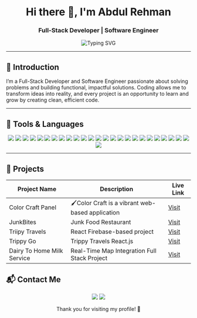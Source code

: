 <h1 align="center">Hi there 👋, I'm Abdul Rehman</h1>
<h3 align="center">Full-Stack Developer |  Software Engineer  </h3>

<p align="center">
  <img src="https://readme-typing-svg.herokuapp.com?font=Fira+Code&weight=500&size=24&pause=1000&color=58A6FF&center=true&vCenter=true&width=600&lines=Building+backend+systems+%F0%9F%9B%A0;Crafting+frontend+with+React.Js+Bootstrap+%F0%9F%96%A5%EF%B8%8F;Always+learning+and+improving+%F0%9F%93%9A" alt="Typing SVG" />
</p>

---

## 🚀 Introduction

<p align="left">
I’m a Full-Stack Developer and Software Engineer passionate about solving problems and building functional, impactful solutions. Coding allows me to transform ideas into reality, and every project is an opportunity to learn and grow by creating clean, efficient code.
</p>

---

## 🧰 Tools & Languages

<p align="center">
  <kbd><img src="https://img.shields.io/badge/C++-00599C?style=for-the-badge&logo=c%2B%2B&logoColor=white"/></kbd>
  <kbd><img src="https://img.shields.io/badge/Python-3776AB?style=for-the-badge&logo=python&logoColor=white"/></kbd>
  <kbd><img src="https://img.shields.io/badge/JavaScript-F7DF1E?style=for-the-badge&logo=javascript&logoColor=black"/></kbd>
  <kbd><img src="https://img.shields.io/badge/HTML5-E34F26?style=for-the-badge&logo=html5&logoColor=white"/></kbd>
  <kbd><img src="https://img.shields.io/badge/CSS3-1572B6?style=for-the-badge&logo=css3&logoColor=white"/></kbd>
  <kbd><img src="https://img.shields.io/badge/Bootstrap-7952B3?style=for-the-badge&logo=bootstrap&logoColor=white"/></kbd>
  <kbd><img src="https://img.shields.io/badge/TailwindCSS-06B6D4?style=for-the-badge&logo=tailwindcss&logoColor=white"/></kbd>
  <kbd><img src="https://img.shields.io/badge/React-20232A?style=for-the-badge&logo=react&logoColor=61DAFB"/></kbd>
  <kbd><img src="https://img.shields.io/badge/ReactRouter-CA4245?style=for-the-badge&logo=reactrouter&logoColor=white"/></kbd>
  <kbd><img src="https://img.shields.io/badge/Vite-646CFF?style=for-the-badge&logo=vite&logoColor=white"/></kbd>
  <kbd><img src="https://img.shields.io/badge/Redux-764ABC?style=for-the-badge&logo=redux&logoColor=white"/></kbd>
  <kbd><img src="https://img.shields.io/badge/Next.js-000000?style=for-the-badge&logo=nextdotjs&logoColor=white"/></kbd>
  <kbd><img src="https://img.shields.io/badge/Node.js-339933?style=for-the-badge&logo=nodedotjs&logoColor=white"/></kbd>
  <kbd><img src="https://img.shields.io/badge/Express-000000?style=for-the-badge&logo=express&logoColor=white"/></kbd>
  <kbd><img src="https://img.shields.io/badge/JWT-black?style=for-the-badge&logo=jsonwebtokens&logoColor=white"/></kbd>
  <kbd><img src="https://img.shields.io/badge/JSON-000000?style=for-the-badge&logo=json&logoColor=white"/></kbd>
  <kbd><img src="https://img.shields.io/badge/Django-092E20?style=for-the-badge&logo=django&logoColor=white"/></kbd>
  <kbd><img src="https://img.shields.io/badge/MongoDB-47A248?style=for-the-badge&logo=mongodb&logoColor=white"/></kbd>
  <kbd><img src="https://img.shields.io/badge/Oracle-F80000?style=for-the-badge&logo=oracle&logoColor=white"/></kbd>
  <kbd><img src="https://img.shields.io/badge/Postman-FF6C37?style=for-the-badge&logo=postman&logoColor=white"/></kbd>
  <kbd><img src="https://img.shields.io/badge/Firebase-FFCA28?style=for-the-badge&logo=firebase&logoColor=black"/></kbd>
  <kbd><img src="https://img.shields.io/badge/Git-F05032?style=for-the-badge&logo=git&logoColor=white"/></kbd>
  <kbd><img src="https://img.shields.io/badge/GitHub-181717?style=for-the-badge&logo=github&logoColor=white"/></kbd>
  <kbd><img src="https://img.shields.io/badge/Vercel-000000?style=for-the-badge&logo=vercel&logoColor=white"/></kbd>
  <kbd><img src="https://img.shields.io/badge/Netlify-00C7B7?style=for-the-badge&logo=netlify&logoColor=white"/></kbd>
  <kbd><img src="https://img.shields.io/badge/DigitalOcean-0080FF?style=for-the-badge&logo=digitalocean&logoColor=white"/></kbd>
</p>

---

## 📁 Projects

| Project Name                | Description                                      | Live Link                                                    |
|----------------------------|--------------------------------------------------|--------------------------------------------------------------|
| Color Craft Panel          |🖌️Color Craft is a vibrant web-based application | [Visit](https://colorcraft-new.netlify.app/)                |
| JunkBites                  | Junk Food Restaurant                             | [Visit](https://junkybites.netlify.app/)                    |
| Triipy Travels             | React Firebase-based project                     | [Visit](https://trippygo-travels.netlify.app/)              |
| Trippy Go                  | Trippy Travels React.js                          | [Visit](https://trippytours-travels.netlify.app/)           |
| Dairy To Home Milk Service | Real-Time Map Integration Full Stack Project     | [Visit](https://dairyfarmmilk-service.netlify.app/)         |


## 📬 Contact Me

<p align="center">
  <a href="mailto:abdulrehmanjerry18@gmail.com"><img src="https://img.shields.io/badge/-Email-D14836?style=for-the-badge&logo=gmail&logoColor=white"/></a>
  <a href="https://linkedin.com/in/abdulrehman1057" target="_blank"><img src="https://img.shields.io/badge/-LinkedIn-blue?style=for-the-badge&logo=linkedin&logoColor=white"/></a>
</p>

<p align="center">Thank you for visiting my profile! 🚀</p>
